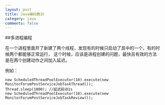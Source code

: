 ```yaml
---
layout: post
title: Java编码教训
category: java
comments: false
---
```

##多进程编程

在一个进程里面开了新建了两个线程，发现有的时候只启动了其中的一个，有的时候两个都能够正常运行，
这个时候，应该是进程创建的问题，最快且有效的方法是在两个创建动作之间加入延迟。

例如：


    new ScheduledThreadPoolExecutor(10).execute(new MonitorForumPostServiceJobTaskThread());  
    Thread.sleep(1000); //延迟启动1s  
    new ScheduledThreadPoolExecutor(10).execute(new MonitorForumPostServiceJobTaskReview());  
